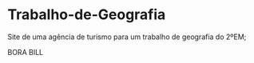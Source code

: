 # Trabalho-de-Geografia
Site de uma agência de turismo para um trabalho de geografia do 2ºEM;

BORA BILL
